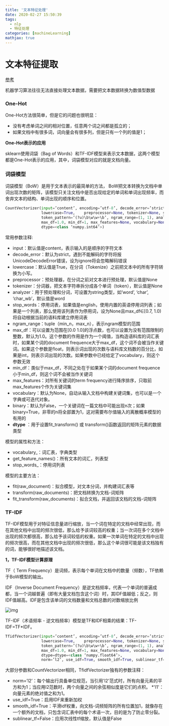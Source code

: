 ```yaml
---
title: '文本特征处理'
date: 2020-02-27 15:50:39
tags: 
  - nlp
  - 特征处理
categories: [machineLearning]
mathjax: true
---
```


# 文本特征提取

[参考](https://www.cnblogs.com/ljhdo/p/10578047.html)

机器学习算法往往无法直接处理文本数据，需要把文本数据转换为数值型数据

### One-Hot

One-Hot方法很简单，但是它的问题也很明显：

- 没有考虑单词之间的相对位置，任意两个词之间都是孤立的；
- 如果文档中有很多词，词向量会有很多列，但是只有一个列的值是1；

**One-Hot表示的应用**

sklearn使用词袋（Bag of Words）和TF-IDF模型来表示文本数据，这两个模型都是One-Hot表示的应用，其中，词袋模型对应的就是文档向量。

### 词袋模型

词袋模型（BoW）是用于文本表示的最简单的方法， BoW把文本转换为文档中单词出现次数的矩阵，该模型只关注文档中是否出现给定的单词和单词出现频率，而舍弃文本的结构、单词出现的顺序和位置。

```python
CountVectorizer(input=’content’, encoding=’utf-8’, decode_error=’strict’, strip_accents=None, 
                lowercase=True,    preprocessor=None, tokenizer=None, stop_words=None, 
                token_pattern=’(?u)\b\w\w+\b’, ngram_range=(1, 1), analyzer=’word’, 
                max_df=1.0, min_df=1, max_features=None, vocabulary=None, binary=False, 
                dtype=<class ‘numpy.int64’>)
```

常用参数注释:

- input：默认值是content，表示输入的是顺序的字符文本
- decode_error：默认为strict，遇到不能解码的字符将报UnicodeDecodeError错误，设为ignore将会忽略解码错误
- lowercase：默认值是True，在分词（Tokenize）之前把文本中的所有字符转换为小写。
- preprocessor：预处理器，在分词之前对文本进行预处理，默认值是None
- tokenizer：分词器，把文本字符串拆分成各个单词（token），默认值是None
- analyzer：用于预处理和分词，可设置为string类型，如’word’, ‘char’, ‘char_wb’，默认值是word
- stop_words：停用词表，如果值是english，使用内置的英语停用词列表；如果是一个列表，那么使用该列表作为停用词，设为None且max_df∈[0.7, 1.0)将自动根据当前的语料库建立停用词表
- ngram_range：tuple（min_n，max_n），表示ngram模型的范围
- max_df：可以设置为范围在[0.0 1.0]的浮点数，也可以设置为没有范围限制的整数，默认为1.0。这个参数的作用是作为一个阈值，当构造语料库的词汇表时，如果某个词的document frequence大于max_df，这个词不会被当作关键词。如果这个参数是float，则表示词出现的次数与语料库文档数的百分比，如果是int，则表示词出现的次数。如果参数中已经给定了vocabulary，则这个参数无效
- min_df：类似于max_df，不同之处在于如果某个词的document frequence小于min_df，则这个词不会被当作关键词
- max_features：对所有关键词的term frequency进行降序排序，只取前max_features个作为关键词集
- vocabulary：默认为None，自动从输入文档中构建关键词集，也可以是一个字典或可迭代对象。
- binary：默认为False，一个关键词在一篇文档中可能出现n次；如果binary=True，非零的n将全部置为1，这对需要布尔值输入的离散概率模型的有用的
- **dtype** ：用于设置fit_transform() 或 transform()函数返回的矩阵元素的数据类型

模型的属性和方法：

- vocabulary_：词汇表，字典类型
- get_feature_names()：所有文本的词汇，列表型
- stop_words_：停用词列表

模型的主要方法：

- fit(raw_document)：拟合模型，对文本分词，并构建词汇表等
- transform(raw_documents)：把文档转换为文档-词矩阵
- fit_transform(raw_documents)：拟合文档，并返回该文档的文档-词矩阵

### TF-IDF

TF-IDF模型用于对特征信息量进行缩放，当一个词在特定的文档中经常出现，而在其他文档中出现的频次很低，那么给予该词较高的权重；当一次词在多个文档中出现的频次都很高，那么给予该词较低的权重。如果一次单词在特定的文档中出现的频次很高，而在其他文档中出现的频次很低，那么这个单词很可能是该文档独有的词，能够很好地描述该文档。

**1，TF-IDF模型计算原理**

TF（ Term Frequency）是词频，表示每个单词在文档中的数量（频数），TF依赖于BoW模型的输出。

IDF（Inverse Document Frequency）是逆文档频率，代表一个单词的普遍成都，当一个词越普遍（即有大量文档包含这个词）时，其IDF值越低；反之，则IDF值越高。IDF是包含该单词的文档数量和文档总数的对数缩放比例

![img](https://img2018.cnblogs.com/blog/628084/201903/628084-20190322180339455-653606013.png)

TF-IDF（术语频率 - 逆文档频率）模型是TF和IDF相乘的结果：TF-IDF=TF*IDF。

```python
TfidfVectorizer(input=’content’, encoding=’utf-8’, decode_error=’strict’, strip_accents=None, 
                lowercase=True,    preprocessor=None, tokenizer=None, stop_words=None, 
                token_pattern=’(?u)\b\w\w+\b’, ngram_range=(1, 1), analyzer=’word’, 
                max_df=1.0, min_df=1, max_features=None, vocabulary=None, binary=False, 
                dtype=dtype=<class ‘numpy.float64’>, 
                norm=’l2’, use_idf=True, smooth_idf=True, sublinear_tf=False)
```

大部分参数和CountVectorizer相同，TfidfVectorizer独有的参数注释：

- norm=’l2’：每个输出行具备单位规范，当引用'l2'范式时，所有向量元素的平方和为1；当应用l2范数时，两个向量之间的余弦相似度是它们的点积。 *'l1'：向量元素的绝对值之和为1。
- use_idf=True：启用IDF来重新加权
- smooth_idf=True：平滑idf权重，向文档-词频矩阵的所有位置加1，就像存在一个额外的文档，只包含词汇表中的每个术语一次，目的是为了防止零分裂。
- sublinear_tf=False：应用次线性tf缩放，默认值是False